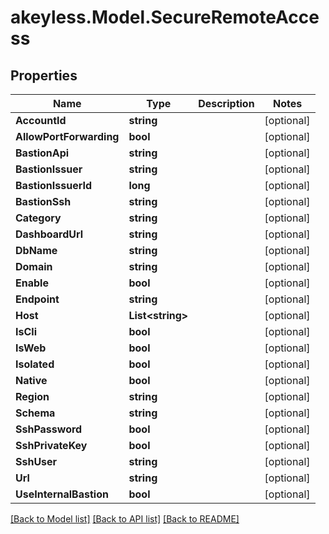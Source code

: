 # akeyless.Model.SecureRemoteAccess
## Properties

Name | Type | Description | Notes
------------ | ------------- | ------------- | -------------
**AccountId** | **string** |  | [optional] 
**AllowPortForwarding** | **bool** |  | [optional] 
**BastionApi** | **string** |  | [optional] 
**BastionIssuer** | **string** |  | [optional] 
**BastionIssuerId** | **long** |  | [optional] 
**BastionSsh** | **string** |  | [optional] 
**Category** | **string** |  | [optional] 
**DashboardUrl** | **string** |  | [optional] 
**DbName** | **string** |  | [optional] 
**Domain** | **string** |  | [optional] 
**Enable** | **bool** |  | [optional] 
**Endpoint** | **string** |  | [optional] 
**Host** | **List&lt;string&gt;** |  | [optional] 
**IsCli** | **bool** |  | [optional] 
**IsWeb** | **bool** |  | [optional] 
**Isolated** | **bool** |  | [optional] 
**Native** | **bool** |  | [optional] 
**Region** | **string** |  | [optional] 
**Schema** | **string** |  | [optional] 
**SshPassword** | **bool** |  | [optional] 
**SshPrivateKey** | **bool** |  | [optional] 
**SshUser** | **string** |  | [optional] 
**Url** | **string** |  | [optional] 
**UseInternalBastion** | **bool** |  | [optional] 

[[Back to Model list]](../README.md#documentation-for-models) [[Back to API list]](../README.md#documentation-for-api-endpoints) [[Back to README]](../README.md)

